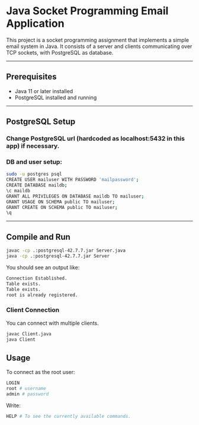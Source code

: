 # Java Socket Programming Email Application

This project is a socket programming assignment that implements a simple email system in Java. It consists of a server and clients communicating over TCP sockets, with PostgreSQL as database.

---

##  Prerequisites

- Java 11 or later installed  
- PostgreSQL installed and running  

---

## PostgreSQL Setup

### Change PostgreSQL url (hardcoded as localhost:5432 in this app) if necessary.

### DB and user setup:

```bash
sudo -u postgres psql
CREATE USER mailuser WITH PASSWORD 'mailpassword';
CREATE DATABASE maildb;
\c maildb
GRANT ALL PRIVILEGES ON DATABASE maildb TO mailuser;
GRANT USAGE ON SCHEMA public TO mailuser;
GRANT CREATE ON SCHEMA public TO mailuser;
\q
```
---

## Compile and Run

```bash
javac -cp .:postgresql-42.7.7.jar Server.java
java -cp .:postgresql-42.7.7.jar Server
```

You should see an output like:
```bash
Connection Established.
Table exists.
Table exists.
root is already registered.
```

### Client Connection
You can connect with multiple clients.

```bash
javac Client.java
java Client
```

## Usage
To connect as the root user:

```bash
LOGIN
root # username
admin # password
```

Write:
```bash
HELP # To see the currently available commands.
```

